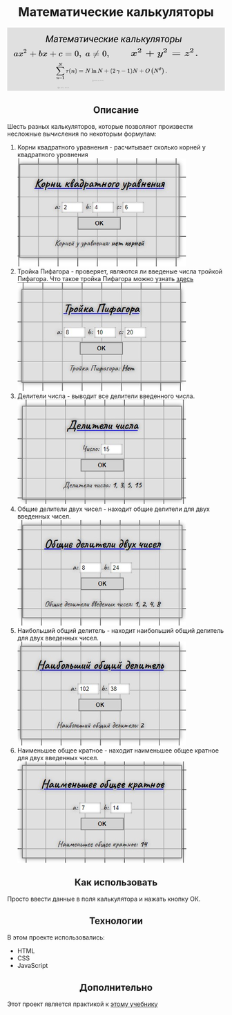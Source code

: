 <h1 align="center">Математические калькуляторы</h1>

![Математические калькуляторы](readme-img.png)

<h2 align="center">Описание</h2>

Шесть разных калькуляторов, которые позволяют произвести несложные вычисления по некоторым формулам:
1. Корни квадратного уравнения - расчитывает сколько корней у квадратного уровнения
![Корни квадратного уравнения](screenshots/1.jpg)
2. Тройка Пифагора - проверяет, являются ли введеные числа тройкой Пифагора. Что такое тройка Пифагора
можно узнать [здесь](https://ru.wikipedia.org/wiki/%D0%9F%D0%B8%D1%84%D0%B0%D0%B3%D0%BE%D1%80%D0%BE%D0%B2%D0%B0_%D1%82%D1%80%D0%BE%D0%B9%D0%BA%D0%B0)
![Тройка Пифагора](screenshots/2.jpg)
3. Делители числа - выводит все делители введенного числа.
![Делители числа](screenshots/3.jpg)
4. Общие делители двух чисел - находит общие делители для двух введенных чисел.
![Общие делители двух чисел](screenshots/4.jpg)
5. Наибольший общий делитель - находит наибольший общий делитель для двух введенных чисел.
![Наибольший общий делитель](screenshots/5.jpg)
6. Наименьшее общее кратное - находит наименьшее общее кратное для двух введенных чисел.
![Наименьшее общее кратное](screenshots/6.jpg)

<h2 align="center">Как использовать</h2>

Просто ввести данные в поля калькулятора и нажать кнопку ОК.

<h2 align="center">Технологии</h2>

В этом проекте использовались: 
* HTML
* CSS
* JavaScript

<h2 align="center">Дополнительно</h2>

Этот проект является практикой к [этому учебнику](http://code.mu/ru/javascript/book/practice/)



